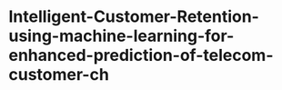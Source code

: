 # Intelligent-Customer-Retention-using-machine-learning-for-enhanced-prediction-of-telecom-customer-ch